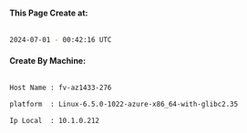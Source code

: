 
   
#### This Page Create at:

```bash

2024-07-01 - 00:42:16 UTC

```

#### Create By Machine:

```bash

Host Name : fv-az1433-276

platform  : Linux-6.5.0-1022-azure-x86_64-with-glibc2.35

Ip Local  : 10.1.0.212

```

